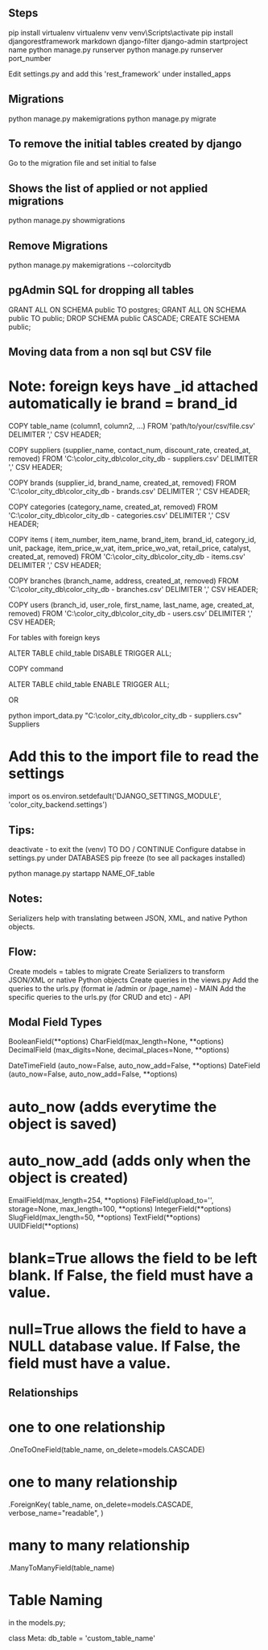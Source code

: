 ## Steps

pip install virtualenv
virtualenv venv
venv\Scripts\activate
pip install djangorestframework markdown django-filter
django-admin startproject name
python manage.py runserver
python manage.py runserver port_number

Edit settings.py and add this 'rest_framework' under installed_apps

## Migrations

python manage.py makemigrations
python manage.py migrate

## To remove the initial tables created by django

Go to the migration file and set initial to false

## Shows the list of applied or not applied migrations

python manage.py showmigrations

## Remove Migrations

python manage.py makemigrations --colorcitydb

## pgAdmin SQL for dropping all tables

GRANT ALL ON SCHEMA public TO postgres;
GRANT ALL ON SCHEMA public TO public;
DROP SCHEMA public CASCADE;
CREATE SCHEMA public;

## Moving data from a non sql but CSV file
# Note: foreign keys have _id attached automatically ie brand = brand_id


COPY table_name (column1, column2, ...) FROM 'path/to/your/csv/file.csv' DELIMITER ',' CSV HEADER;

COPY suppliers (supplier_name, contact_num, discount_rate, created_at, removed)
FROM 'C:\color_city_db\color_city_db - suppliers.csv'
DELIMITER ',' CSV HEADER;

COPY brands (supplier_id, brand_name, created_at, removed)
FROM 'C:\color_city_db\color_city_db - brands.csv'
DELIMITER ',' CSV HEADER;

COPY categories (category_name, created_at, removed)
FROM 'C:\color_city_db\color_city_db - categories.csv'
DELIMITER ',' CSV HEADER;

COPY items ( item_number, item_name, brand_item, brand_id, category_id, unit, package, item_price_w_vat, item_price_wo_vat, retail_price, catalyst, created_at, removed)
FROM 'C:\color_city_db\color_city_db - items.csv'
DELIMITER ',' CSV HEADER;


COPY branches (branch_name, address, created_at, removed)
FROM 'C:\color_city_db\color_city_db - branches.csv'
DELIMITER ',' CSV HEADER;


COPY users (branch_id, user_role, first_name, last_name, age,  created_at, removed)
FROM 'C:\color_city_db\color_city_db - users.csv'
DELIMITER ',' CSV HEADER;



For tables with foreign keys

ALTER TABLE child_table DISABLE TRIGGER ALL;

COPY command

ALTER TABLE child_table ENABLE TRIGGER ALL;

OR

python import_data.py "C:\color_city_db\color_city_db - suppliers.csv" Suppliers

# Add this to the import file to read the settings

import os
os.environ.setdefault('DJANGO_SETTINGS_MODULE', 'color_city_backend.settings')

## Tips:

deactivate - to exit the (venv)
TO DO / CONTINUE
Configure databse in settings.py under DATABASES
pip freeze (to see all packages installed)

python manage.py startapp NAME_OF_table

## Notes:

Serializers help with translating between JSON, XML, and native Python objects.

## Flow:

Create models = tables to migrate
Create Serializers to transform JSON/XML or native Python objects
Create queries in the views.py
Add the queries to the urls.py (format ie /admin or /page_name) - MAIN
Add the specific queries to the urls.py (for CRUD and etc) - API

## Modal Field Types

BooleanField(**options)
CharField(max_length=None, **options)
DecimalField (max_digits=None, decimal_places=None, \*\*options)

DateTimeField (auto_now=False, auto_now_add=False, **options)
DateField (auto_now=False, auto_now_add=False, **options)

# auto_now (adds everytime the object is saved)

# auto_now_add (adds only when the object is created)

EmailField(max_length=254, **options)
FileField(upload_to='', storage=None, max_length=100, **options)
IntegerField(**options)
SlugField(max_length=50, **options)
TextField(**options)
UUIDField(**options)

# blank=True allows the field to be left blank. If False, the field must have a value.

# null=True allows the field to have a NULL database value. If False, the field must have a value.

## Relationships

# one to one relationship

.OneToOneField(table_name, on_delete=models.CASCADE)

# one to many relationship

.ForeignKey(
table_name,
on_delete=models.CASCADE,
verbose_name="readable",
)

# many to many relationship

.ManyToManyField(table_name)

# Table Naming

in the models.py;

class Meta:
db_table = 'custom_table_name'
